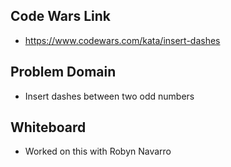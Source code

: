 ## Code Wars Link
* https://www.codewars.com/kata/insert-dashes

## Problem Domain
* Insert dashes between two odd numbers

## Whiteboard
* Worked on this with Robyn Navarro
